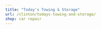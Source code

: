```yaml
---
title: "Today's Towing & Storage"
url: /clinton/todays-towing-and-storage/
shop: car repair
---
```

